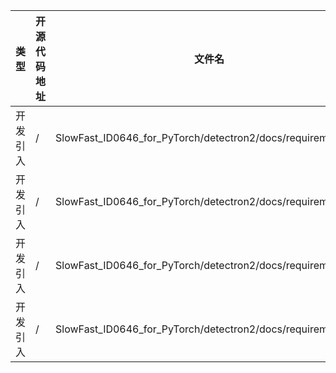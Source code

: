 | 类型     | 开源代码地址                                                                                                                           | 文件名                                                | 公网IP地址/公网URL地址/域名/邮箱地址 | 用途说明   |
|--------|----------------------------------------------------------------------------------------------------------------------------------|----------------------------------------------------|-----------------------|--------|
| 开发引入 | / | SlowFast_ID0646_for_PyTorch/detectron2/docs/requirements.txt | https://github.com/sphinx-doc/sphinx/commit/7acd3ada3f38076af7b2b5c9f3b60bb9c2587a3d | 相关依赖 |
| 开发引入 | / | SlowFast_ID0646_for_PyTorch/detectron2/docs/requirements.txt | git://github.com/facebookresearch/fvcore.git | 相关依赖 |
| 开发引入 | / | SlowFast_ID0646_for_PyTorch/detectron2/docs/requirements.txt | https://download.pytorch.org/whl/cpu/torch-1.7.0%2Bcpu-cp37-cp37m-linux_x86_64.whl | 相关依赖 |
| 开发引入 | / | SlowFast_ID0646_for_PyTorch/detectron2/docs/requirements.txt | https://download.pytorch.org/whl/cpu/torchvision-0.8.1%2Bcpu-cp37-cp37m-linux_x86_64.whl | 相关依赖 |
